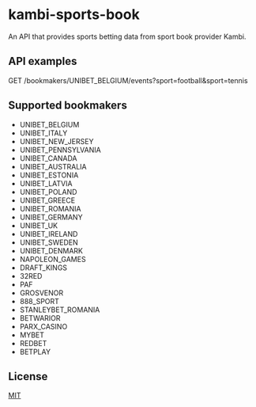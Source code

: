 # kambi-sports-book
An API that provides sports betting data from sport book provider Kambi.

## API examples
GET /bookmakers/UNIBET_BELGIUM/events?sport=football&sport=tennis

## Supported bookmakers
- UNIBET_BELGIUM
- UNIBET_ITALY
- UNIBET_NEW_JERSEY
- UNIBET_PENNSYLVANIA
- UNIBET_CANADA
- UNIBET_AUSTRALIA
- UNIBET_ESTONIA
- UNIBET_LATVIA
- UNIBET_POLAND
- UNIBET_GREECE
- UNIBET_ROMANIA
- UNIBET_GERMANY
- UNIBET_UK
- UNIBET_IRELAND
- UNIBET_SWEDEN
- UNIBET_DENMARK
- NAPOLEON_GAMES
- DRAFT_KINGS
- 32RED
- PAF
- GROSVENOR
- 888_SPORT
- STANLEYBET_ROMANIA
- BETWARIOR
- PARX_CASINO
- MYBET
- REDBET
- BETPLAY


## License
[MIT](https://choosealicense.com/licenses/mit/)
